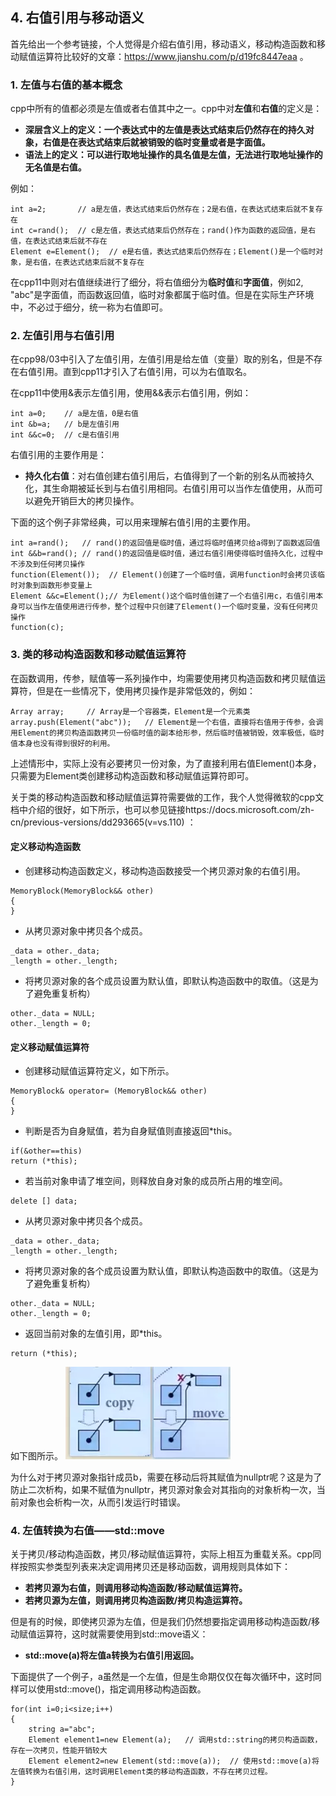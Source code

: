 ## 4. 右值引用与移动语义

首先给出一个参考链接，个人觉得是介绍右值引用，移动语义，移动构造函数和移动赋值运算符比较好的文章：https://www.jianshu.com/p/d19fc8447eaa 。

### 1. 左值与右值的基本概念

cpp中所有的值都必须是左值或者右值其中之一。cpp中对**左值**和**右值**的定义是：

+ **深层含义上的定义：一个表达式中的左值是表达式结束后仍然存在的持久对象，右值是在表达式结束后就被销毁的临时变量或者是字面值。**
+ **语法上的定义：可以进行取地址操作的具名值是左值，无法进行取地址操作的无名值是右值。**

例如：

```
int a=2;       // a是左值，表达式结束后仍然存在；2是右值，在表达式结束后就不复存在
int c=rand();  // c是左值，表达式结束后仍然存在；rand()作为函数的返回值，是右值，在表达式结束后就不存在
Element e=Element();  // e是右值，表达式结束后仍然存在；Element()是一个临时对象，是右值，在表达式结束后就不复存在
```

在cpp11中则对右值继续进行了细分，将右值细分为**临时值**和**字面值**，例如2, "abc"是字面值，而函数返回值，临时对象都属于临时值。但是在实际生产环境中，不必过于细分，统一称为右值即可。

### 2. 左值引用与右值引用

在cpp98/03中引入了左值引用，左值引用是给左值（变量）取的别名，但是不存在右值引用。直到cpp11才引入了右值引用，可以为右值取名。

在cpp11中使用&表示左值引用，使用&&表示右值引用，例如：

```
int a=0;    // a是左值，0是右值
int &b=a;   // b是左值引用
int &&c=0;  // c是右值引用
```

右值引用的主要作用是：

+ **持久化右值**：对右值创建右值引用后，右值得到了一个新的别名从而被持久化，其生命期被延长到与右值引用相同。右值引用可以当作左值使用，从而可以避免开销巨大的拷贝操作。

下面的这个例子非常经典，可以用来理解右值引用的主要作用。

```
int a=rand();   // rand()的返回值是临时值，通过将临时值拷贝给a得到了函数返回值
int &&b=rand(); // rand()的返回值是临时值，通过右值引用使得临时值持久化，过程中不涉及到任何拷贝操作
function(Element());  // Element()创建了一个临时值，调用function时会拷贝该临时对象到函数形参变量上
Element &&c=Element();// 为Element()这个临时值创建了一个右值引用c，右值引用本身可以当作左值使用进行传参，整个过程中只创建了Element()一个临时变量，没有任何拷贝操作
function(c);          
```

### 3. 类的移动构造函数和移动赋值运算符

在函数调用，传参，赋值等一系列操作中，均需要使用拷贝构造函数和拷贝赋值运算符，但是在一些情况下，使用拷贝操作是非常低效的，例如：

```
Array array;     // Array是一个容器类，Element是一个元素类
array.push(Element("abc"));   // Element是一个右值，直接将右值用于传参，会调用Element的拷贝构造函数拷贝一份临时值的副本给形参，然后临时值被销毁，效率极低，临时值本身也没有得到很好的利用。
```
上述情形中，实际上没有必要拷贝一份对象，为了直接利用右值Element()本身，只需要为Element类创建移动构造函数和移动赋值运算符即可。

关于类的移动构造函数和移动赋值运算符需要做的工作，我个人觉得微软的cpp文档中介绍的很好，如下所示，也可以参见链接https://docs.microsoft.com/zh-cn/previous-versions/dd293665(v=vs.110) ：

#### 定义移动构造函数
+ 创建移动构造函数定义，移动构造函数接受一个拷贝源对象的右值引用。
```
MemoryBlock(MemoryBlock&& other)
{
}
```

+ 从拷贝源对象中拷贝各个成员。
```
_data = other._data;
_length = other._length;
```

+ 将拷贝源对象的各个成员设置为默认值，即默认构造函数中的取值。（这是为了避免重复析构）
```
other._data = NULL;
other._length = 0;
```

#### 定义移动赋值运算符
+ 创建移动赋值运算符定义，如下所示。
```
MemoryBlock& operator= (MemoryBlock&& other)
{
}
```

+ 判断是否为自身赋值，若为自身赋值则直接返回\*this。
```
if(&other==this)
return (*this);
```

+ 若当前对象申请了堆空间，则释放自身对象的成员所占用的堆空间。
```
delete [] data;
```

+ 从拷贝源对象中拷贝各个成员。
```
_data = other._data;
_length = other._length;
```

+ 将拷贝源对象的各个成员设置为默认值，即默认构造函数中的取值。（这是为了避免重复析构）
```
other._data = NULL;
other._length = 0;
```

+ 返回当前对象的左值引用，即\*this。
```
return (*this);
```


如下图所示。
![avatar](https://github.com/Happyxianyueveryday/cppnote/blob/master/4.%20%E5%8F%B3%E5%80%BC%E5%BC%95%E7%94%A8%E4%B8%8E%E7%A7%BB%E5%8A%A8%E8%AF%AD%E4%B9%89/pics/4427263-81a47fdc9b8d9e98.webp)

为什么对于拷贝源对象指针成员b，需要在移动后将其赋值为nullptr呢？这是为了防止二次析构，如果不赋值为nullptr，拷贝源对象会对其指向的对象析构一次，当前对象也会析构一次，从而引发运行时错误。

### 4. 左值转换为右值——std::move
关于拷贝/移动构造函数，拷贝/移动赋值运算符，实际上相互为重载关系。cpp同样按照实参类型列表来决定调用拷贝还是移动函数，调用规则具体如下：

+ **若拷贝源为右值，则调用移动构造函数/移动赋值运算符。**
+ **若拷贝源为左值，则调用拷贝构造函数/拷贝构造运算符。**

但是有的时候，即使拷贝源为左值，但是我们仍然想要指定调用移动构造函数/移动赋值运算符，这时就需要使用到std::move语义：

+ **std::move(a)将左值a转换为右值引用返回。**

下面提供了一个例子，a虽然是一个左值，但是生命期仅仅在每次循环中，这时同样可以使用std::move()，指定调用移动构造函数。

```
for(int i=0;i<size;i++)
{
    string a="abc";
    Element element1=new Element(a);   // 调用std::string的拷贝构造函数，存在一次拷贝，性能开销较大
    Element element2=new Element(std::move(a));  // 使用std::move(a)将左值转换为右值引用，这时调用Element类的移动构造函数，不存在拷贝过程。
}
```


